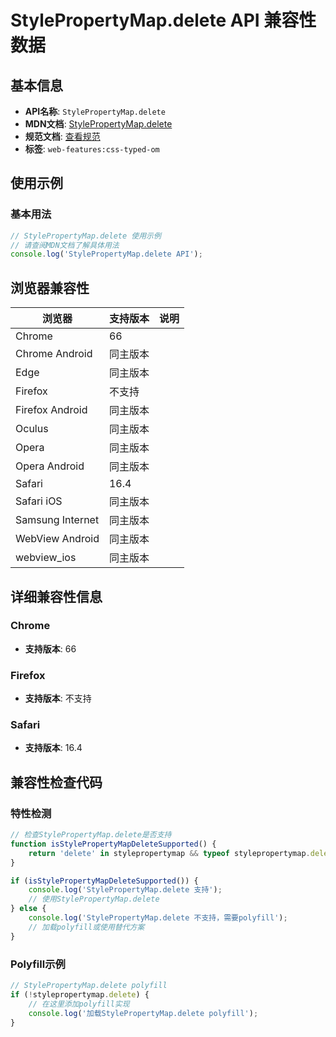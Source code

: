 # StylePropertyMap.delete API 兼容性数据

## 基本信息

- **API名称**: `StylePropertyMap.delete`
- **MDN文档**: [StylePropertyMap.delete](https://developer.mozilla.org/docs/Web/API/StylePropertyMap/delete)
- **规范文档**: [查看规范](https://drafts.css-houdini.org/css-typed-om/#dom-stylepropertymap-delete)
- **标签**: `web-features:css-typed-om`

## 使用示例

### 基本用法

```javascript
// StylePropertyMap.delete 使用示例
// 请查阅MDN文档了解具体用法
console.log('StylePropertyMap.delete API');
```

## 浏览器兼容性

| 浏览器 | 支持版本 | 说明 |
|--------|----------|------|
| Chrome | 66 |  |
| Chrome Android | 同主版本 |  |
| Edge | 同主版本 |  |
| Firefox | 不支持 |  |
| Firefox Android | 同主版本 |  |
| Oculus | 同主版本 |  |
| Opera | 同主版本 |  |
| Opera Android | 同主版本 |  |
| Safari | 16.4 |  |
| Safari iOS | 同主版本 |  |
| Samsung Internet | 同主版本 |  |
| WebView Android | 同主版本 |  |
| webview_ios | 同主版本 |  |

## 详细兼容性信息

### Chrome

- **支持版本**: 66

### Firefox

- **支持版本**: 不支持

### Safari

- **支持版本**: 16.4

## 兼容性检查代码

### 特性检测

```javascript
// 检查StylePropertyMap.delete是否支持
function isStylePropertyMapDeleteSupported() {
    return 'delete' in stylepropertymap && typeof stylepropertymap.delete === 'function';
}

if (isStylePropertyMapDeleteSupported()) {
    console.log('StylePropertyMap.delete 支持');
    // 使用StylePropertyMap.delete
} else {
    console.log('StylePropertyMap.delete 不支持，需要polyfill');
    // 加载polyfill或使用替代方案
}
```

### Polyfill示例

```javascript
// StylePropertyMap.delete polyfill
if (!stylepropertymap.delete) {
    // 在这里添加polyfill实现
    console.log('加载StylePropertyMap.delete polyfill');
}
```

